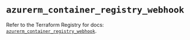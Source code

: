 # `azurerm_container_registry_webhook`

Refer to the Terraform Registry for docs: [`azurerm_container_registry_webhook`](https://registry.terraform.io/providers/hashicorp/azurerm/4.21.0/docs/resources/container_registry_webhook).
